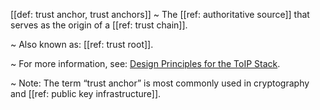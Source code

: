 [[def: trust anchor, trust anchors]]
~ The [[ref: authoritative source]] that serves as the origin of a [[ref: trust chain]].

~ Also known as: [[ref: trust root]].

~ For more information, see: [Design Principles for the ToIP Stack](https://trustoverip.org/our-work/design-principles/).

~ Note: The term “trust anchor” is most commonly used in cryptography and [[ref: public key infrastructure]]. 


